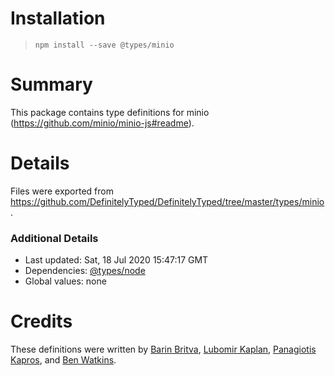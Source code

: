 # Installation
> `npm install --save @types/minio`

# Summary
This package contains type definitions for minio (https://github.com/minio/minio-js#readme).

# Details
Files were exported from https://github.com/DefinitelyTyped/DefinitelyTyped/tree/master/types/minio.

### Additional Details
 * Last updated: Sat, 18 Jul 2020 15:47:17 GMT
 * Dependencies: [@types/node](https://npmjs.com/package/@types/node)
 * Global values: none

# Credits
These definitions were written by [Barin Britva](https://github.com/barinbritva), [Lubomir Kaplan](https://github.com/castorw), [Panagiotis Kapros](https://github.com/loremaps), and [Ben Watkins](https://github.com/OutdatedVersion).
